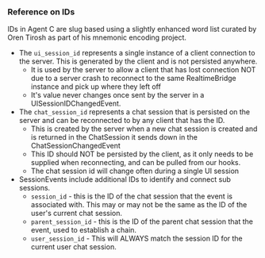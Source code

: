 ### Reference on IDs
IDs in Agent C are slug based using a slightly enhanced word list curated by Oren Tirosh as part of his mnemonic encoding project.

- The `ui_session_id` represents a single instance of a client connection to the server.  This is generated by the client and is not persisted anywhere.  
  - It is used by the server to allow a client that has lost connection NOT due to a server crash to reconnect to the same RealtimeBridge instance and pick up where they left off
  - It's value never changes once sent by the server in a UISessionIDChangedEvent.
- The `chat_session_id` represents a chat session that is persisted on the server and can be reconnected to by any client that has the ID.
  - This is created by the server when a new chat session is created and is returned in the ChatSession it sends down in the ChatSessionChangedEvent
  - This ID should NOT be persisted by the client, as it only needs to be supplied when reconnecting, and can be pulled from our hooks.
  - The chat session id will change often during a single UI session
- SessionEvents include additional IDs to identify and connect sub sessions.
  - `session_id` - this is the ID of the chat session that the event is associated with.  This may or may not be the same as the ID of the user's current chat session.
  - `parent_session_id` - this is the ID of the parent chat session that the event, used to establish a chain.
  - `user_session_id` - This will ALWAYS match the session ID for the current user chat session.